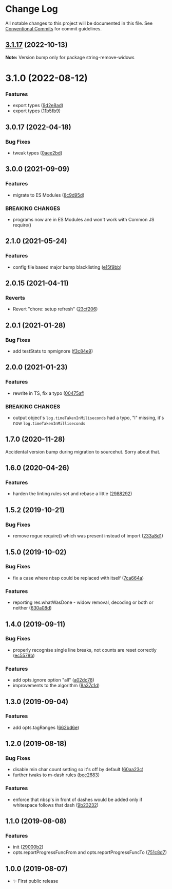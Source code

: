 # Change Log

All notable changes to this project will be documented in this file.
See [Conventional Commits](https://conventionalcommits.org) for commit guidelines.

## [3.1.17](https://github.com/codsen/codsen/compare/string-remove-widows@3.1.16...string-remove-widows@3.1.17) (2022-10-13)

**Note:** Version bump only for package string-remove-widows

# 3.1.0 (2022-08-12)

### Features

- export types ([9d2e8ad](https://github.com/codsen/codsen/commit/9d2e8ad18fbac2478fca6d261a5fa8451f3a85f7))
- export types ([11b5fb9](https://github.com/codsen/codsen/commit/11b5fb936ce20e0a77c3a09806773e1cd7695c50))

## 3.0.17 (2022-04-18)

### Bug Fixes

- tweak types ([0aee2bd](https://github.com/codsen/codsen/commit/0aee2bdf4ce7fc7357c56b8a281630c4542c9791))

## 3.0.0 (2021-09-09)

### Features

- migrate to ES Modules ([8c9d95d](https://github.com/codsen/codsen/commit/8c9d95d5dea0b769c2f070397141918a4893d575))

### BREAKING CHANGES

- programs now are in ES Modules and won't work with Common JS require()

## 2.1.0 (2021-05-24)

### Features

- config file based major bump blacklisting ([e15f9bb](https://github.com/codsen/codsen/commit/e15f9bba1c4fd5f847ac28b3f38fa6ee633f5dca))

## 2.0.15 (2021-04-11)

### Reverts

- Revert "chore: setup refresh" ([23cf206](https://github.com/codsen/codsen/commit/23cf206970a087ff0fa04e61f94d919f59ab3881))

## 2.0.1 (2021-01-28)

### Bug Fixes

- add testStats to npmignore ([f3c84e9](https://github.com/codsen/codsen/commit/f3c84e95afc5514214312f913692d85b2e12eb29))

## 2.0.0 (2021-01-23)

### Features

- rewrite in TS, fix a typo ([00475af](https://github.com/codsen/codsen/commit/00475af4accebc91d16e525951201ca0c45c2056))

### BREAKING CHANGES

- output object's `log.timeTakenInMiliseconds` had a typo, "l" missing, it's now `log.timeTakenInMilliseconds`

## 1.7.0 (2020-11-28)

Accidental version bump during migration to sourcehut. Sorry about that.

## 1.6.0 (2020-04-26)

### Features

- harden the linting rules set and rebase a little ([2988292](https://gitlab.com/codsen/codsen/commit/29882925c521853f4458112b72669ec8b2a0cb5b))

## 1.5.2 (2019-10-21)

### Bug Fixes

- remove rogue require() which was present instead of import ([233a8d1](https://gitlab.com/codsen/codsen/commit/233a8d11d70f62c7a521e97207acfdb3b64d5f63))

## 1.5.0 (2019-10-02)

### Bug Fixes

- fix a case where nbsp could be replaced with itself ([7ca664a](https://gitlab.com/codsen/codsen/commit/7ca664a))

### Features

- reporting res.whatWasDone - widow removal, decoding or both or neither ([630a08d](https://gitlab.com/codsen/codsen/commit/630a08d))

## 1.4.0 (2019-09-11)

### Bug Fixes

- properly recognise single line breaks, not counts are reset correctly ([ec5578b](https://gitlab.com/codsen/codsen/commit/ec5578b))

### Features

- add opts.ignore option "all" ([a02dc78](https://gitlab.com/codsen/codsen/commit/a02dc78))
- improvements to the algorithm ([8a37c1d](https://gitlab.com/codsen/codsen/commit/8a37c1d))

## 1.3.0 (2019-09-04)

### Features

- add opts.tagRanges ([662bd6e](https://gitlab.com/codsen/codsen/commit/662bd6e))

## 1.2.0 (2019-08-18)

### Bug Fixes

- disable min char count setting so it's off by default ([60aa23c](https://gitlab.com/codsen/codsen/commit/60aa23c))
- further twaks to m-dash rules ([bec2683](https://gitlab.com/codsen/codsen/commit/bec2683))

### Features

- enforce that nbsp's in front of dashes would be added only if whitespace follows that dash ([9b23232](https://gitlab.com/codsen/codsen/commit/9b23232))

## 1.1.0 (2019-08-08)

### Features

- init ([29000b2](https://gitlab.com/codsen/codsen/commit/29000b2))
- opts.reportProgressFuncFrom and opts.reportProgressFuncTo ([751c8d7](https://gitlab.com/codsen/codsen/commit/751c8d7))

## 1.0.0 (2019-08-07)

- ✨ First public release
